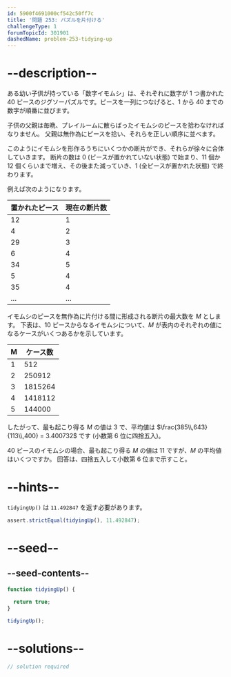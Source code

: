 ```yaml
---
id: 5900f4691000cf542c50ff7c
title: '問題 253: パズルを片付ける'
challengeType: 1
forumTopicId: 301901
dashedName: problem-253-tidying-up
---
```


# --description--

ある幼い子供が持っている「数字イモムシ」は、それぞれに数字が 1 つ書かれた 40 ピースのジグソーパズルです。ピースを一列につなげると、1 から 40 までの数字が順番に並びます。

子供の父親は毎晩、プレイルームに散らばったイモムシのピースを拾わなければなりません。 父親は無作為にピースを拾い、それらを正しい順序に並べます。

このようにイモムシを形作るうちにいくつかの断片ができ、それらが徐々に合体していきます。 断片の数は 0 (ピースが置かれていない状態) で始まり、11 個か 12 個くらいまで増え、その後また減っていき、1 (全ピースが置かれた状態) で終わります。

例えば次のようになります。

| 置かれたピース | 現在の断片数 |
| ------- | ------ |
| 12      | 1      |
| 4       | 2      |
| 29      | 3      |
| 6       | 4      |
| 34      | 5      |
| 5       | 4      |
| 35      | 4      |
| …       | …      |

イモムシのピースを無作為に片付ける間に形成される断片の最大数を $M$ とします。 下表は、10 ピースからなるイモムシについて、$M$ が表内のそれぞれの値になるケースがいくつあるかを示しています。

| M | ケース数    |
| - | ------- |
| 1 | 512     |
| 2 | 250912  |
| 3 | 1815264 |
| 4 | 1418112 |
| 5 | 144000  |

したがって、最も起こり得る $M$ の値は 3 で、平均値は $\frac{385\\,643}{113\\,400} = 3.400732$ です (小数第 6 位に四捨五入)。

40 ピースのイモムシの場合、最も起こり得る $M$ の値は 11 ですが、$M$ の平均値はいくつですか。 回答は、四捨五入して小数第 6 位まで示すこと。

# --hints--

`tidyingUp()` は `11.492847` を返す必要があります。

```js
assert.strictEqual(tidyingUp(), 11.492847);
```

# --seed--

## --seed-contents--

```js
function tidyingUp() {

  return true;
}

tidyingUp();
```

# --solutions--

```js
// solution required
```
